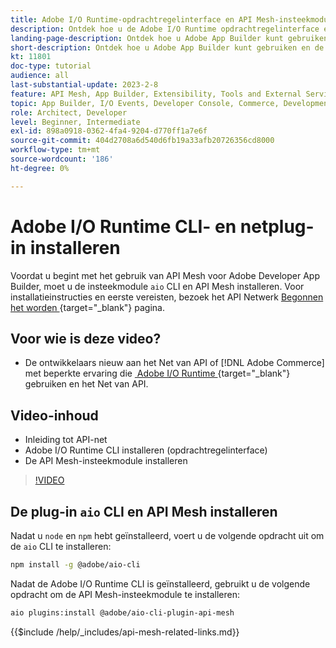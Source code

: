 ```yaml
---
title: Adobe I/O Runtime-opdrachtregelinterface en API Mesh-insteekmodule installeren
description: Ontdek hoe u de Adobe I/O Runtime opdrachtregelinterface en de API Mesh-plug-in installeert
landing-page-description: Ontdek hoe u Adobe App Builder kunt gebruiken en de Adobe I/O Runtime met de API Mesh-plug-in kunt installeren.
short-description: Ontdek hoe u Adobe App Builder kunt gebruiken en de Adobe I/O Runtime met de API Mesh-plug-in kunt installeren.
kt: 11801
doc-type: tutorial
audience: all
last-substantial-update: 2023-2-8
feature: API Mesh, App Builder, Extensibility, Tools and External Services, Backend Development
topic: App Builder, I/O Events, Developer Console, Commerce, Development, Integrations
role: Architect, Developer
level: Beginner, Intermediate
exl-id: 898a0918-0362-4fa4-9204-d770ff1a7e6f
source-git-commit: 404d2708a6d540d6fb19a33afb20726356cd8000
workflow-type: tm+mt
source-wordcount: '186'
ht-degree: 0%

---
```


# Adobe I/O Runtime CLI- en netplug-in installeren

Voordat u begint met het gebruik van API Mesh voor Adobe Developer App Builder, moet u de insteekmodule `aio` CLI en API Mesh installeren.
Voor installatieinstructies en eerste vereisten, bezoek het API Netwerk [&#x200B; Begonnen het worden &#x200B;](https://developer.adobe.com/graphql-mesh-gateway/gateway/getting-started/){target="_blank"}  pagina.

## Voor wie is deze video?

* De ontwikkelaars nieuw aan het Net van API of [!DNL Adobe Commerce] met beperkte ervaring die [&#x200B; Adobe I/O Runtime &#x200B;](https://developer.adobe.com/runtime/docs/guides/overview/){target="_blank"} gebruiken  en het Net van API.

## Video-inhoud

* Inleiding tot API-net
* Adobe I/O Runtime CLI installeren (opdrachtregelinterface)
* De API Mesh-insteekmodule installeren

>[!VIDEO](https://video.tv.adobe.com/v/3430773?quality=12&learn=on&captions=dut)

## De plug-in `aio` CLI en API Mesh installeren

Nadat u `node` en `npm` hebt geïnstalleerd, voert u de volgende opdracht uit om de `aio` CLI te installeren:

```bash
npm install -g @adobe/aio-cli
```

Nadat de Adobe I/O Runtime CLI is geïnstalleerd, gebruikt u de volgende opdracht om de API Mesh-insteekmodule te installeren:

```bash
aio plugins:install @adobe/aio-cli-plugin-api-mesh
```

{{$include /help/_includes/api-mesh-related-links.md}}
